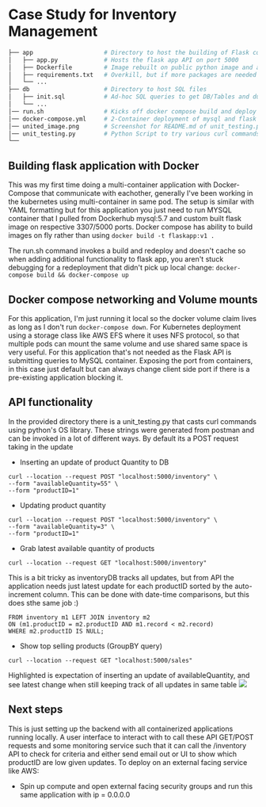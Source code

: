 
# Case Study for Inventory Management
``` bash
├── app                    # Directory to host the building of Flask container
│   ├── app.py             # Hosts the flask app API on port 5000
│   ├── Dockerfile         # Image rebuilt on public python image and adding in app.py
│   ├── requirements.txt   # Overkill, but if more packages are needed this is cleaner
│   └── ...                
├── db                     # Directory to host SQL files
│   ├── init.sql           # Ad-hoc SQL queries to get DB/Tables and dummy data inserted
│   └── ...                
│── run.sh                 # Kicks off docker compose build and deploy - Nice to have for testing
│── docker-compose.yml     # 2-Container deployment of mysql and flask app
│── united_image.png       # Screenshot for README.md of unit_testing.py
│── unit_testing.py        # Python Script to try various curl commands for POST/GET
└──
```

## Building flask application with Docker

This was my first time doing a multi-container application with Docker-Compose that communicate with eachother, generally I've been working in the kubernetes using multi-container in same pod. The setup is similar with YAML formatting but for this application you just need to run MYSQL container that I pulled from Dockerhub mysql:5.7 and custom built flask image on respective 3307/5000 ports. Docker compose has ability to build images on fly rather than using ```docker build -t flaskapp:v1 . ```

The run.sh command invokes a build and redeploy and doesn't cache so when adding additional functionality to flask app, you aren't stuck debugging for a redeployment that didn't pick up local change: ```docker-compose build && docker-compose up ```

## Docker compose networking and Volume mounts

For this application, I'm just running it local so the docker volume claim lives as long as I don't run ```docker-compose down```. For Kubernetes deployment using a storage class like AWS EFS where it uses NFS protocol, so that multiple pods can mount the same volume and use shared same space is very useful. For this application that's not needed as the Flask API is submitting queries to MySQL container. Exposing the port from containers, in this case just default but can always change client side port if there is a pre-existing application blocking it.

## API functionality

In the provided directory there is a unit_testing.py that casts curl commands using python's OS library. These strings were generated from postman and can be invoked in a lot of different ways. By default its a POST request taking in the update

* Inserting an update of product Quantity to DB

```
curl --location --request POST "localhost:5000/inventory" \
--form "availableQuantity=55" \
--form "productID=1"
```

* Updating product quantity

```
curl --location --request POST "localhost:5000/inventory" \
--form "availableQuantity=3" \
--form "productID=1"
```

* Grab latest available quantity of products
```
curl --location --request GET "localhost:5000/inventory"
```

This is a bit tricky as inventoryDB tracks all updates, but from API the application needs just latest update for each productID sorted by the auto-increment column. This can be done with date-time comparisons, but this does sthe same job :)

```SELECT m1.productId,m1.availableQuantity
FROM inventory m1 LEFT JOIN inventory m2
ON (m1.productID = m2.productID AND m1.record < m2.record)
WHERE m2.productID IS NULL;
```


* Show top selling products (GroupBY query)

```
curl --location --request GET "localhost:5000/sales"
```

Highlighted is expectation of inserting an update of availableQuantity, and see latest change when still keeping track of all updates in same table
![](unit_testing_image.png)

## Next steps

This is just setting up the backend with all containerized applications running locally. A user interface to interact with to call these API GET/POST requests and some monitoring service such that it can call the /inventory API to check for criteria and either send email out or UI to show which productID are low given updates. To deploy on an external facing service like AWS:

* Spin up compute and open external facing security groups and run this same application with ip = 0.0.0.0
<!-- * Use a public     -->
